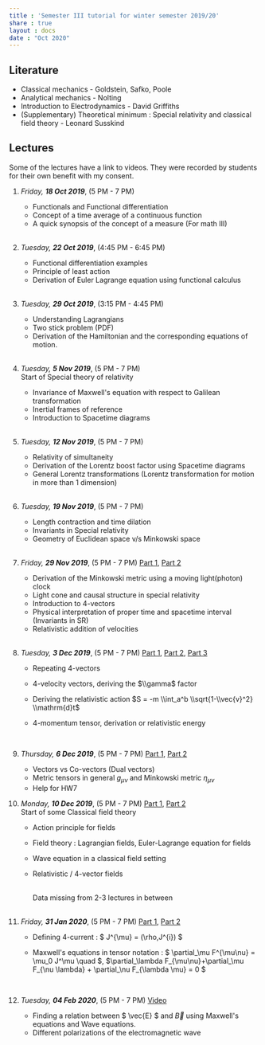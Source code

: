 ```yaml
---
title : 'Semester III tutorial for winter semester 2019/20'
share : true
layout : docs
date : "Oct 2020"
---
```


## Literature

- Classical mechanics - Goldstein, Safko, Poole
- Analytical mechanics - Nolting
- Introduction to Electrodynamics - David Griffiths
- (Supplementary) Theoretical minimum : Special relativity and classical field theory - Leonard Susskind

## Lectures

Some of the lectures have a link to videos. They were recorded by students for their own benefit with my consent.

1. *Friday, **18 Oct 2019***, (5 PM - 7 PM)
   
   - Functionals and Functional differentiation
   - Concept of a time average of a continuous function
   - A quick synopsis of the concept of a measure (For math III)
     <br> <br>

2. *Tuesday, **22 Oct 2019***, (4:45 PM - 6:45 PM)
   
   - Functional differentiation examples
   - Principle of least action
   - Derivation of Euler Lagrange equation using functional calculus
     <br> <br>

3. *Tuesday, **29 Oct 2019***, (3:15 PM - 4:45 PM)
   
   - Understanding Lagrangians
   - Two stick problem (PDF)
   - Derivation of the Hamiltonian and the corresponding equations of motion.
     <br> <br>

4. *Tuesday, **5 Nov 2019***, (5 PM - 7 PM) <br>
   Start of Special theory of relativity
   
   - Invariance of Maxwell's equation with respect to Galilean transformation
   - Inertial frames of reference
   - Introduction to Spacetime diagrams
     <br><br>

5. *Tuesday, **12 Nov 2019***, (5 PM - 7 PM)
   
   - Relativity of simultaneity
   - Derivation of the Lorentz boost factor using Spacetime diagrams
   - General Lorentz transformations (Lorentz transformation for motion in more than 1 dimension)
     <br><br>

6. *Tuesday, **19 Nov 2019***, (5 PM - 7 PM)
   
   - Length contraction and time dilation
   - Invariants in Special relativity
   - Geometry of Euclidean space v/s Minkowski space
     <br><br>

7. *Friday, **29 Nov 2019***, (5 PM - 7 PM)   [Part 1](https://www.youtube.com/watch?v=5r2iRfSlli0&list=PLie_Zxd9P-wGwW0skppjWbJUy7ifBbZPY&index=1), [Part 2](https://www.youtube.com/watch?v=UtRNJOvgbHo&list=PLie_Zxd9P-wGwW0skppjWbJUy7ifBbZPY&index=2)
   
   - Derivation of the Minkowski metric using a moving light(photon) clock
   - Light cone and causal structure in special relativity
   - Introduction to 4-vectors
   - Physical interpretation of proper time and spacetime interval (Invariants in SR)
   - Relativistic addition of velocities
   
   <br>

8. *Tuesday, **3 Dec 2019***, (5 PM - 7 PM) [Part 1](https://www.youtube.com/watch?v=YTD__GeSayc&list=PLie_Zxd9P-wGwW0skppjWbJUy7ifBbZPY&index=3), [Part 2](https://www.youtube.com/watch?v=iD-MZdrp5vw&list=PLie_Zxd9P-wGwW0skppjWbJUy7ifBbZPY&index=4), [Part 3](https://www.youtube.com/watch?v=FmS0Z5Ge4kA&list=PLie_Zxd9P-wGwW0skppjWbJUy7ifBbZPY&index=5)
   
   - Repeating 4-vectors
   
   - 4-velocity vectors, deriving the  $\\gamma$  factor
   
   - Deriving the relativistic action $S = -m \\int_a^b \\sqrt{1-\\vec{v}^2} \\mathrm{d}t$
   
   - 4-momentum tensor, derivation or relativistic energy
     
     <br>

9. *Thursday, **6 Dec 2019***, (5 PM - 7 PM) [Part 1](https://www.youtube.com/watch?v=n2MYq7euHYc&list=PLie_Zxd9P-wGwW0skppjWbJUy7ifBbZPY&index=6), [Part 2](https://www.youtube.com/watch?v=eXMm3Tj8JUU&list=PLie_Zxd9P-wGwW0skppjWbJUy7ifBbZPY&index=7)
   
   - Vectors vs Co-vectors (Dual vectors)
   - Metric tensors in general $g_{\mu\nu}$ and Minkowski metric $\eta_{\mu\nu}$
   - Help for HW7

1. *Monday, **10 Dec 2019***, (5 PM - 7 PM) [Part 1](https://www.youtube.com/watch?v=-wPrmkJzxDA&list=PLie_Zxd9P-wGwW0skppjWbJUy7ifBbZPY&index=8), [Part 2](https://www.youtube.com/watch?v=Lw5MKxqBWPY&list=PLie_Zxd9P-wGwW0skppjWbJUy7ifBbZPY&index=9) <br>
    Start of some Classical field theory
   
   - Action principle for fields
   
   - Field theory : Lagrangian fields, Euler-Lagrange equation for fields
   
   - Wave equation in a classical field setting
   
   - Relativistic / 4-vector fields
     
     <br>
     Data missing from 2-3 lectures in between
     <br>
     <br>

2. *Friday, **31 Jan 2020***, (5 PM - 7 PM) [Part 1](https://www.youtube.com/watch?v=g24OmdduSvc&list=PLie_Zxd9P-wGwW0skppjWbJUy7ifBbZPY&index=10), [Part 2](https://www.youtube.com/watch?v=uYylVt8t5Yw&list=PLie_Zxd9P-wGwW0skppjWbJUy7ifBbZPY&index=11)
   
   - Defining 4-current : $ J^{\mu} = (\rho,J^{i}) $
   
   - Maxwell's equations in tensor notation : $ \partial_\mu F^{\mu\nu} = \mu_0 J^\mu \quad $, $\partial_\lambda F_{\mu\nu}+\partial_\mu F_{\nu \lambda} + \partial_\nu F_{\lambda \mu} = 0 $
     
     <br>

3. *Tuesday, **04 Feb 2020***, (5 PM - 7 PM) [Video](https://www.youtube.com/watch?v=g24OmdduSvc&list=PLie_Zxd9P-wGwW0skppjWbJUy7ifBbZPY&index=12)
   
   - Finding a relation between $ \vec{E} $ and $\vec{B}$ using Maxwell's equations and Wave equations.
   - Different polarizations of the electromagnetic wave
